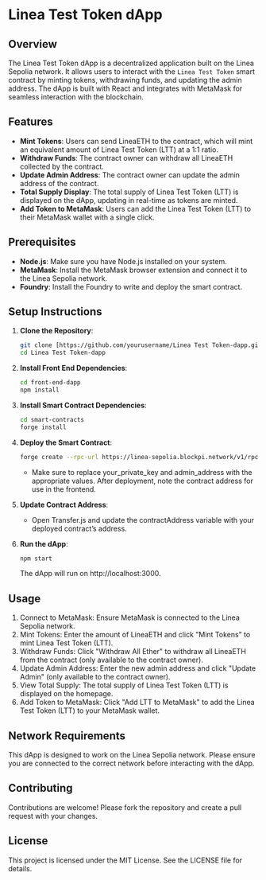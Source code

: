 # **Linea Test Token dApp**

## **Overview**
The Linea Test Token dApp is a decentralized application built on the Linea Sepolia network. It allows users to interact with the `Linea Test Token` smart contract by minting tokens, withdrawing funds, and updating the admin address. The dApp is built with React and integrates with MetaMask for seamless interaction with the blockchain.

## **Features**
- **Mint Tokens**: Users can send LineaETH to the contract, which will mint an equivalent amount of Linea Test Token (LTT) at a 1:1 ratio.
- **Withdraw Funds**: The contract owner can withdraw all LineaETH collected by the contract.
- **Update Admin Address**: The contract owner can update the admin address of the contract.
- **Total Supply Display**: The total supply of Linea Test Token (LTT) is displayed on the dApp, updating in real-time as tokens are minted.
- **Add Token to MetaMask**: Users can add the Linea Test Token (LTT) to their MetaMask wallet with a single click.


## **Prerequisites**
- **Node.js**: Make sure you have Node.js installed on your system.
- **MetaMask**: Install the MetaMask browser extension and connect it to the Linea Sepolia network.
- **Foundry**: Install the Foundry to write and deploy the smart contract.

## **Setup Instructions**

1. **Clone the Repository**:
   ```bash
   git clone [https://github.com/yourusername/Linea Test Token-dapp.git](https://github.com/APexBlockchainDevelopments/linea-test-token) 
   cd Linea Test Token-dapp
   ```
2. **Install Front End Dependencies**: 
    ```bash
    cd front-end-dapp
    npm install
    ```
3. **Install Smart Contract Dependencies**: 
    ```bash
    cd smart-contracts
    forge install
    ```
4. **Deploy the Smart Contract**: 
    ```bash
    forge create --rpc-url https://linea-sepolia.blockpi.network/v1/rpc/public --private-key your_private_key LineaTestToken.sol:LineaTestToken --constructor-args admin_address
    ```
    - Make sure to replace your_private_key and admin_address with the appropriate values. After deployment, note the contract address for use in the frontend.
5. **Update Contract Address**:
    - Open Transfer.js and update the contractAddress variable with your deployed contract’s address.

6. **Run the dApp**:
    ```bash
    npm start
    ```
    The dApp will run on http://localhost:3000.
    
## **Usage**
1. Connect to MetaMask: Ensure MetaMask is connected to the Linea Sepolia network.
2. Mint Tokens: Enter the amount of LineaETH and click "Mint Tokens" to mint Linea Test Token (LTT).
3. Withdraw Funds: Click "Withdraw All Ether" to withdraw all LineaETH from the contract (only available to the contract owner).
4. Update Admin Address: Enter the new admin address and click "Update Admin" (only available to the contract owner).
5. View Total Supply: The total supply of Linea Test Token (LTT) is displayed on the homepage.
6. Add Token to MetaMask: Click "Add LTT to MetaMask" to add the Linea Test Token (LTT) to your MetaMask wallet.
   
## **Network Requirements**
This dApp is designed to work on the Linea Sepolia network. Please ensure you are connected to the correct network before interacting with the dApp.
## **Contributing**
Contributions are welcome! Please fork the repository and create a pull request with your changes.

## **License**
This project is licensed under the MIT License. See the LICENSE file for details.